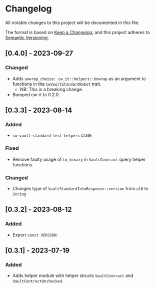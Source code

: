 # Changelog

All notable changes to this project will be documented in this file.

The format is based on [Keep a Changelog](https://keepachangelog.com/en/1.0.0/),
and this project adheres to [Semantic Versioning](https://semver.org/spec/v2.0.0.html).

## [0.4.0] - 2023-09-27

### Changed

- Adds `unwrap_choice: cw_it::helpers::Unwrap` as an argument to functions in the `CwVaultStandardRobot` trait.
  - NB: This is a breaking change.
- Bumped cw-it to 0.2.0.

## [0.3.3] - 2023-08-14

### Added

- `cw-vault-standard-test-helpers` crate

### Fixed

- Remove faulty usage of `to_binary` in `VaultContract` query helper functions.

### Changed

- Changes type of `VaultStandardInfoResponse::version` from `u16` to `String`

## [0.3.2] - 2023-08-12

### Added

- Export `const VERSION`.

## [0.3.1] - 2023-07-19

### Added

- Adds helper module with helper structs `VaultContract` and `VaultContractUnchecked`.
